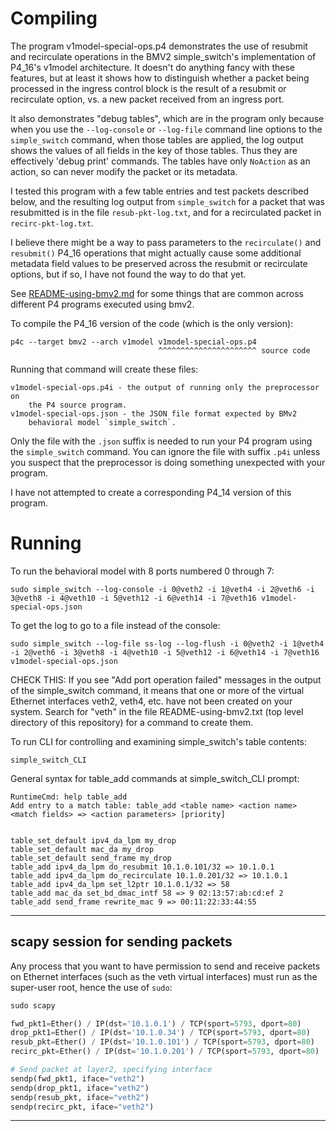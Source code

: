 # Compiling

The program v1model-special-ops.p4 demonstrates the use of resubmit
and recirculate operations in the BMV2 simple_switch's implementation
of P4_16's v1model architecture.  It doesn't do anything fancy with
these features, but at least it shows how to distinguish whether a
packet being processed in the ingress control block is the result of a
resubmit or recirculate option, vs. a new packet received from an
ingress port.

It also demonstrates "debug tables", which are in the program only
because when you use the `--log-console` or `--log-file` command line
options to the `simple_switch` command, when those tables are applied,
the log output shows the values of all fields in the key of those
tables.  Thus they are effectively 'debug print' commands.  The tables
have only `NoAction` as an action, so can never modify the packet or
its metadata.

I tested this program with a few table entries and test packets
described below, and the resulting log output from `simple_switch` for
a packet that was resubmitted is in the file `resub-pkt-log.txt`, and
for a recirculated packet in `recirc-pkt-log.txt`.

I believe there might be a way to pass parameters to the
`recirculate()` and `resubmit()` P4_16 operations that might actually
cause some additional metadata field values to be preserved across the
resubmit or recirculate options, but if so, I have not found the way
to do that yet.


See [README-using-bmv2.md](../README-using-bmv2.md) for some things
that are common across different P4 programs executed using bmv2.

To compile the P4_16 version of the code (which is the only version):

    p4c --target bmv2 --arch v1model v1model-special-ops.p4
                                     ^^^^^^^^^^^^^^^^^^^^^^ source code

Running that command will create these files:

    v1model-special-ops.p4i - the output of running only the preprocessor on
        the P4 source program.
    v1model-special-ops.json - the JSON file format expected by BMv2
        behavioral model `simple_switch`.

Only the file with the `.json` suffix is needed to run your P4 program
using the `simple_switch` command.  You can ignore the file with
suffix `.p4i` unless you suspect that the preprocessor is doing
something unexpected with your program.

I have not attempted to create a corresponding P4_14 version of this
program.


# Running

To run the behavioral model with 8 ports numbered 0 through 7:

    sudo simple_switch --log-console -i 0@veth2 -i 1@veth4 -i 2@veth6 -i 3@veth8 -i 4@veth10 -i 5@veth12 -i 6@veth14 -i 7@veth16 v1model-special-ops.json

To get the log to go to a file instead of the console:

    sudo simple_switch --log-file ss-log --log-flush -i 0@veth2 -i 1@veth4 -i 2@veth6 -i 3@veth8 -i 4@veth10 -i 5@veth12 -i 6@veth14 -i 7@veth16 v1model-special-ops.json

CHECK THIS: If you see "Add port operation failed" messages in the
output of the simple_switch command, it means that one or more of the
virtual Ethernet interfaces veth2, veth4, etc. have not been created
on your system.  Search for "veth" in the file README-using-bmv2.txt
(top level directory of this repository) for a command to create them.

To run CLI for controlling and examining simple_switch's table
contents:

    simple_switch_CLI

General syntax for table_add commands at simple_switch_CLI prompt:

    RuntimeCmd: help table_add
    Add entry to a match table: table_add <table name> <action name> <match fields> => <action parameters> [priority]


    table_set_default ipv4_da_lpm my_drop
    table_set_default mac_da my_drop
    table_set_default send_frame my_drop
    table_add ipv4_da_lpm do_resubmit 10.1.0.101/32 => 10.1.0.1
    table_add ipv4_da_lpm do_recirculate 10.1.0.201/32 => 10.1.0.1
    table_add ipv4_da_lpm set_l2ptr 10.1.0.1/32 => 58
    table_add mac_da set_bd_dmac_intf 58 => 9 02:13:57:ab:cd:ef 2
    table_add send_frame rewrite_mac 9 => 00:11:22:33:44:55

----------------------------------------------------------------------
scapy session for sending packets
----------------------------------------------------------------------
Any process that you want to have permission to send and receive
packets on Ethernet interfaces (such as the veth virtual interfaces)
must run as the super-user root, hence the use of `sudo`:

```python
sudo scapy

fwd_pkt1=Ether() / IP(dst='10.1.0.1') / TCP(sport=5793, dport=80)
drop_pkt1=Ether() / IP(dst='10.1.0.34') / TCP(sport=5793, dport=80)
resub_pkt=Ether() / IP(dst='10.1.0.101') / TCP(sport=5793, dport=80)
recirc_pkt=Ether() / IP(dst='10.1.0.201') / TCP(sport=5793, dport=80)

# Send packet at layer2, specifying interface
sendp(fwd_pkt1, iface="veth2")
sendp(drop_pkt1, iface="veth2")
sendp(resub_pkt, iface="veth2")
sendp(recirc_pkt, iface="veth2")
```

----------------------------------------

